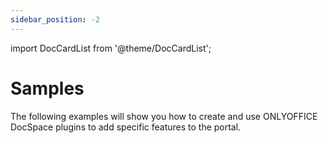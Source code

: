 ```yaml
---
sidebar_position: -2
---
```


import DocCardList from '@theme/DocCardList';

# Samples

The following examples will show you how to create and use ONLYOFFICE DocSpace plugins to add specific features to the portal.

<DocCardList />
